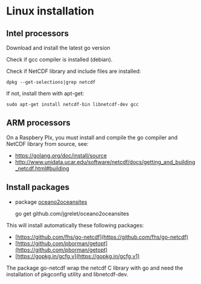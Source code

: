 # Linux installation

## Intel processors

Download and install the latest go version

Check if gcc compiler is installed (debian).

Check if NetCDF library and include files are installed:

    dpkg --get-selections|grep netcdf

If not, install them with apt-get:

    sudo apt-get install netcdf-bin libnetcdf-dev gcc

## ARM processors

On a Raspbery PIx, you  must install and compile the go compiler and NetCDF library from source, see:

* <https://golang.org/doc/install/source>
* <http://www.unidata.ucar.edu/software/netcdf/docs/getting_and_building_netcdf.html#building>

## Install packages

* package [oceano2oceansites](https://github.com/jgrelet/oceano2oceansites)

     go get github.com/jgrelet/oceano2oceansites

This will install automatically these following packages:

* [https://github.com/fhs/go-netcdf](https://github.com/fhs/go-netcdf)
* [https://github.com/pborman/getopt](https://github.com/pborman/getopt)
* [https://gopkg.in/gcfg.v](https://gopkg.in/gcfg.v1)

The package go-netcdf wrap the netcdf C library with go and need the installation
of pkgconfig utility and libnetcdf-dev.